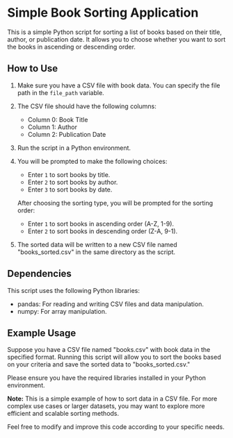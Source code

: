 # Simple Book Sorting Application

This is a simple Python script for sorting a list of books based on their title, author, or publication date. It allows you to choose whether you want to sort the books in ascending or descending order.

## How to Use

1. Make sure you have a CSV file with book data. You can specify the file path in the `file_path` variable.

2. The CSV file should have the following columns:
   - Column 0: Book Title
   - Column 1: Author
   - Column 2: Publication Date

3. Run the script in a Python environment.

4. You will be prompted to make the following choices:

   - Enter `1` to sort books by title.
   - Enter `2` to sort books by author.
   - Enter `3` to sort books by date.

   After choosing the sorting type, you will be prompted for the sorting order:

   - Enter `1` to sort books in ascending order (A-Z, 1-9).
   - Enter `2` to sort books in descending order (Z-A, 9-1).

5. The sorted data will be written to a new CSV file named "books_sorted.csv" in the same directory as the script.

## Dependencies

This script uses the following Python libraries:

- pandas: For reading and writing CSV files and data manipulation.
- numpy: For array manipulation.

## Example Usage

Suppose you have a CSV file named "books.csv" with book data in the specified format. Running this script will allow you to sort the books based on your criteria and save the sorted data to "books_sorted.csv."

Please ensure you have the required libraries installed in your Python environment.

**Note:** This is a simple example of how to sort data in a CSV file. For more complex use cases or larger datasets, you may want to explore more efficient and scalable sorting methods.

Feel free to modify and improve this code according to your specific needs.
